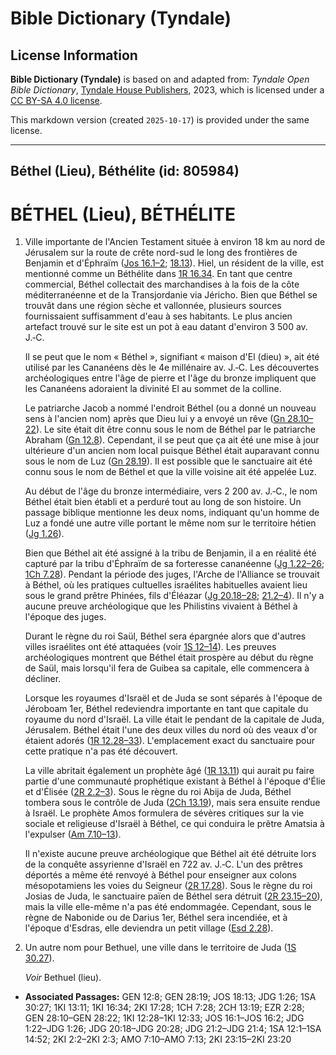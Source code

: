 # Bible Dictionary (Tyndale)

## License Information

**Bible Dictionary (Tyndale)** is based on and adapted from: _Tyndale Open Bible Dictionary_, [Tyndale House Publishers](https://tyndaleopenresources.com/), 2023, which is licensed under a [CC BY-SA 4.0 license](https://creativecommons.org/licenses/by-sa/4.0/legalcode.en).

This markdown version (created `2025-10-17`) is provided under the same license.



--------------------------------

## Béthel (Lieu), Béthélite (id: 805984)

BÉTHEL (Lieu), BÉTHÉLITE
========================

1. Ville importante de l'Ancien Testament située à environ 18 km au nord de Jérusalem sur la route de crête nord\-sud le long des frontières de Benjamin et d'Éphraïm ([Jos 16\.1–2](https://ref.ly/Josh16:1-Josh16:2); [18\.13](https://ref.ly/Josh18:13)). Hiel, un résident de la ville, est mentionné comme un Béthélite dans [1R 16\.34](https://ref.ly/1Kgs16:34). En tant que centre commercial, Béthel collectait des marchandises à la fois de la côte méditerranéenne et de la Transjordanie via Jéricho. Bien que Béthel se trouvât dans une région sèche et vallonnée, plusieurs sources fournissaient suffisamment d'eau à ses habitants. Le plus ancien artefact trouvé sur le site est un pot à eau datant d'environ 3 500 av. J.‑C.

    Il se peut que le nom « Béthel », signifiant « maison d'El (dieu) », ait été utilisé par les Cananéens dès le 4e millénaire av. J.‑C. Les découvertes archéologiques entre l'âge de pierre et l'âge du bronze impliquent que les Cananéens adoraient la divinité El au sommet de la colline.

    Le patriarche Jacob a nommé l'endroit Béthel (ou a donné un nouveau sens à l'ancien nom) après que Dieu lui y a envoyé un rêve ([Gn 28\.10–22](https://ref.ly/Gen28:10-Gen28:22)). Le site était dit être connu sous le nom de Béthel par le patriarche Abraham ([Gn 12\.8](https://ref.ly/Gen12:8)). Cependant, il se peut que ça ait été une mise à jour ultérieure d'un ancien nom local puisque Béthel était auparavant connu sous le nom de Luz ([Gn 28\.19](https://ref.ly/Gen28:19)). Il est possible que le sanctuaire ait été connu sous le nom de Béthel et que la ville voisine ait été appelée Luz.

    Au début de l'âge du bronze intermédiaire, vers 2 200 av. J.‑C., le nom Béthel était bien établi et a perduré tout au long de son histoire. Un passage biblique mentionne les deux noms, indiquant qu'un homme de Luz a fondé une autre ville portant le même nom sur le territoire hétien ([Jg 1\.26](https://ref.ly/Judg1:26)).

    Bien que Béthel ait été assigné à la tribu de Benjamin, il a en réalité été capturé par la tribu d'Éphraïm de sa forteresse cananéenne ([Jg 1\.22–26](https://ref.ly/Judg1:22-Judg1:26); [1Ch 7\.28](https://ref.ly/1Chr7:28)). Pendant la période des juges, l'Arche de l'Alliance se trouvait à Béthel, où les pratiques cultuelles israélites habituelles avaient lieu sous le grand prêtre Phinées, fils d'Éléazar ([Jg 20\.18–28](https://ref.ly/Judg20:18-Judg20:28); [21\.2–4](https://ref.ly/Judg21:2-Judg21:4)). Il n'y a aucune preuve archéologique que les Philistins vivaient à Béthel à l'époque des juges.

    Durant le règne du roi Saül, Béthel sera épargnée alors que d'autres villes israélites ont été attaquées (voir [1S 12–14](https://ref.ly/1Sam12:1-1Sam14:52)). Les preuves archéologiques montrent que Béthel était prospère au début du règne de Saül, mais lorsqu'il fera de Guibea sa capitale, elle commencera à décliner.

    Lorsque les royaumes d'Israël et de Juda se sont séparés à l'époque de Jéroboam 1er, Béthel redeviendra importante en tant que capitale du royaume du nord d'Israël. La ville était le pendant de la capitale de Juda, Jérusalem. Béthel était l'une des deux villes du nord où des veaux d'or étaient adorés ([1R 12\.28–33](https://ref.ly/1Kgs12:28-1Kgs12:33)). L'emplacement exact du sanctuaire pour cette pratique n'a pas été découvert.

    La ville abritait également un prophète âgé ([1R 13\.11](https://ref.ly/1Kgs13:11)) qui aurait pu faire partie d'une communauté prophétique existant à Béthel à l'époque d'Élie et d'Élisée ([2R 2\.2–3](https://ref.ly/2Kgs2:2-2Kgs2:3)). Sous le règne du roi Abija de Juda, Béthel tombera sous le contrôle de Juda ([2Ch 13\.19](https://ref.ly/2Chr13:19)), mais sera ensuite rendue à Israël. Le prophète Amos formulera de sévères critiques sur la vie sociale et religieuse d'Israël à Béthel, ce qui conduira le prêtre Amatsia à l'expulser ([Am 7\.10–13](https://ref.ly/Amos7:10-Amos7:13)).

    Il n'existe aucune preuve archéologique que Béthel ait été détruite lors de la conquête assyrienne d'Israël en 722 av. J.‑C. L'un des prêtres déportés a même été renvoyé à Béthel pour enseigner aux colons mésopotamiens les voies du Seigneur ([2R 17\.28](https://ref.ly/2Kgs17:28)). Sous le règne du roi Josias de Juda, le sanctuaire païen de Béthel sera détruit ([2R 23\.15–20](https://ref.ly/2Kgs23:15-2Kgs23:20)), mais la ville elle\-même n'a pas été endommagée. Cependant, sous le règne de Nabonide ou de Darius 1er, Béthel sera incendiée, et à l'époque d'Esdras, elle deviendra un petit village ([Esd 2\.28](https://ref.ly/Ezra2:28)).

2. Un autre nom pour Bethuel, une ville dans le territoire de Juda ([1S 30\.27](https://ref.ly/1Sam30:27)).

    *Voir* Bethuel (lieu).

* **Associated Passages:** GEN 12:8; GEN 28:19; JOS 18:13; JDG 1:26; 1SA 30:27; 1KI 13:11; 1KI 16:34; 2KI 17:28; 1CH 7:28; 2CH 13:19; EZR 2:28; GEN 28:10–GEN 28:22; 1KI 12:28–1KI 12:33; JOS 16:1–JOS 16:2; JDG 1:22–JDG 1:26; JDG 20:18–JDG 20:28; JDG 21:2–JDG 21:4; 1SA 12:1–1SA 14:52; 2KI 2:2–2KI 2:3; AMO 7:10–AMO 7:13; 2KI 23:15–2KI 23:20

